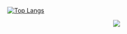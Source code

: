 
[![Top Langs](https://github-readme-stats.vercel.app/api/top-langs/?username=anuraghazra&layout=compact)](https://github.com/anuraghazra/github-readme-stats)


<p align="center">
  <a href="https://skillicons.dev">
    <img src="https://skillicons.dev/icons?i=html,css,js,jquery,react,nodejs,github,ps" />
  </a>
</p>
